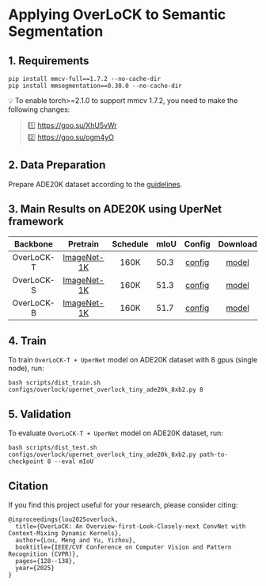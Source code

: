 # Applying OverLoCK to Semantic Segmentation   

## 1. Requirements

```
pip install mmcv-full==1.7.2 --no-cache-dir
pip install mmsegmentation==0.30.0 --no-cache-dir
```
💡 To enable torch>=2.1.0 to support mmcv 1.7.2, you need to make the following changes:  
> 1️⃣ https://goo.su/XhU5vWr     
> 2️⃣ https://goo.su/ogm4yO



## 2. Data Preparation

Prepare ADE20K dataset according to the [guidelines](https://github.com/open-mmlab/mmsegmentation/blob/main/docs/en/user_guides/2_dataset_prepare.md).  

## 3. Main Results on ADE20K using UperNet framework

|    Backbone   |   Pretrain  | Schedule | mIoU |                         Config                          | Download |
|:-------------:|:-----------:|:--------:|--------|:-------------------------------------------------------:|:----------:|
| OverLoCK-T | [ImageNet-1K](https://github.com/LMMMEng/OverLoCK/releases/download/v1/overlock_t_in1k_224.pth)|    160K    |  50.3     |    [config](configs/overlock/upernet_overlock_tiny_ade20k_8xb2.py)    |[model](https://github.com/LMMMEng/OverLoCK/releases/download/v1/upernet_overlock_tiny_ade20k.pth)          |
| OverLoCK-S | [ImageNet-1K](https://github.com/LMMMEng/OverLoCK/releases/download/v1/overlock_s_in1k_224.pth)|    160K    |51.3       |    [config](configs/overlock/upernet_overlock_small_ade20k_8xb2.py)    |[model](https://github.com/LMMMEng/OverLoCK/releases/download/v1/upernet_overlock_small_ade20k.pth)           |
| OverLoCK-B | [ImageNet-1K](https://github.com/LMMMEng/OverLoCK/releases/download/v1/overlock_b_in1k_224.pth) |    160K    |51.7        |    [config](configs/overlock/upernet_overlock_base_ade20k_8xb2.py)    |[model](https://github.com/LMMMEng/OverLoCK/releases/download/v1/upernet_overlock_base_ade20k.pth)           |

## 4. Train
To train ``OverLoCK-T + UperNet`` model on ADE20K dataset with 8 gpus (single node), run:
```
bash scripts/dist_train.sh configs/overlock/upernet_overlock_tiny_ade20k_8xb2.py 8
```

## 5. Validation
To evaluate ``OverLoCK-T + UperNet`` model on ADE20K dataset, run:
```
bash scripts/dist_test.sh configs/overlock/upernet_overlock_tiny_ade20k_8xb2.py path-to-checkpoint 8 --eval mIoU
```

## Citation
If you find this project useful for your research, please consider citing:
```
@inproceedings{lou2025overlock,
  title={OverLoCK: An Overview-first-Look-Closely-next ConvNet with Context-Mixing Dynamic Kernels},
  author={Lou, Meng and Yu, Yizhou},
  booktitle={IEEE/CVF Conference on Computer Vision and Pattern Recognition (CVPR)},
  pages={128--138},
  year={2025}
}
```
